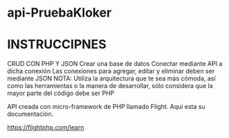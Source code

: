# api-PruebaKloker

# INSTRUCCIPNES

CRUD CON PHP Y JSON
Crear una base de datos
Conectar mediante API a dicha conexión
Las conexiones para agregar, editar y eliminar deben ser mediante JSON
NOTA: Utiliza la arquitectura que te sea màs cómoda, así como las herramientas o la manera de desarrollar, sólo considera que la mayor parte del código debe ser PHP

API creada con micro-framework de PHP llamado Flight.
Aqui esta su documentación.

https://flightphp.com/learn
